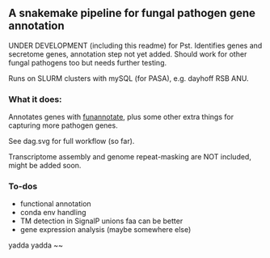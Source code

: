 ## A snakemake pipeline for fungal pathogen gene annotation

UNDER DEVELOPMENT (including this readme) for Pst. Identifies genes and secretome genes, annotation step not yet added. Should work for other fungal pathogens too but needs further testing. 

Runs on SLURM clusters with mySQL (for PASA), e.g. dayhoff RSB ANU. 

### What it does:


Annotates genes with [funannotate](https://github.com/nextgenusfs/funannotate), plus some other extra things for capturing more pathogen genes. 

See dag.svg for full workflow (so far).

Transcriptome assembly and genome repeat-masking are NOT included, might be added soon.

### To-dos

- functional annotation
- conda env handling
- TM detection in SignalP unions faa can be better
- gene expression analysis (maybe somewhere else)

yadda yadda ~~